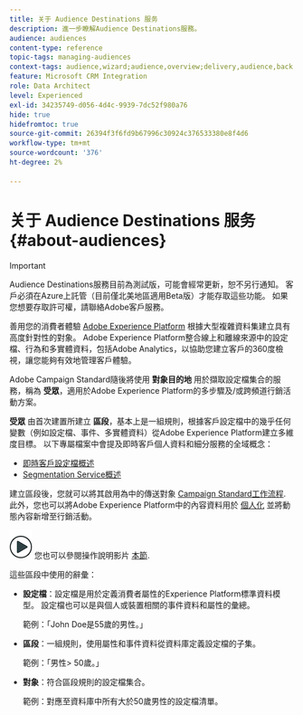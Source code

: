 ```yaml
---
title: 关于 Audience Destinations 服务
description: 進一步瞭解Audience Destinations服務。
audience: audiences
content-type: reference
topic-tags: managing-audiences
context-tags: audience,wizard;audience,overview;delivery,audience,back
feature: Microsoft CRM Integration
role: Data Architect
level: Experienced
exl-id: 34235749-d056-4d4c-9939-7dc52f980a76
hide: true
hidefromtoc: true
source-git-commit: 26394f3f6fd9b67996c30924c376533380e8f4d6
workflow-type: tm+mt
source-wordcount: '376'
ht-degree: 2%

---
```


# 关于 Audience Destinations 服务 {#about-audiences}

>[!IMPORTANT]
>
>Audience Destinations服務目前為測試版，可能會經常更新，恕不另行通知。 客戶必須在Azure上託管（目前僅北美地區適用Beta版）才能存取這些功能。 如果您想要存取許可權，請聯絡Adobe客戶服務。

善用您的消費者體驗 [Adobe Experience Platform](https://experienceleague.adobe.com/docs/experience-platform/landing/home.html) 根據大型複雜資料集建立具有高度針對性的對象。 Adobe Experience Platform整合線上和離線來源中的設定檔、行為和多實體資料，包括Adobe Analytics，以協助您建立客戶的360度檢視，讓您能夠有效地管理客戶體驗。

Adobe Campaign Standard隨後將使用 **對象目的地** 用於擷取設定檔集合的服務，稱為 **受眾**，適用於Adobe Experience Platform的多步驟及/或跨頻道行銷活動方案。

**受眾** 由首次建置所建立 **區段**，基本上是一組規則，根據客戶設定檔中的幾乎任何變數（例如設定檔、事件、多實體資料）從Adobe Experience Platform建立多維度目標。 以下專屬檔案中會提及即時客戶個人資料和細分服務的全域概念：

* [即時客戶設定檔概述](https://experienceleague.adobe.com/docs/experience-platform/profile/home.html)
* [Segmentation Service概述](https://experienceleague.adobe.com/docs/experience-platform/segmentation/home.html)

建立區段後，您就可以將其啟用為中的傳送對象 [Campaign Standard工作流程](../../integrating/using/aep-targeting-audiences.md). 此外，您也可以將Adobe Experience Platform中的內容資料用於 [個人化](../../integrating/using/aep-personalizing-campaigns.md) 並將動態內容新增至行銷活動。

![](assets/do-not-localize/how-to-video.png) 您也可以參閱操作說明影片 [本節](https://experienceleague.adobe.com/docs/campaign-learn/campaign-standard-tutorials/profiles-and-audiences/audience-destinations/audience-destinations-overview.html).

這些區段中使用的辭彙：

* **設定檔**：設定檔是用於定義消費者屬性的Experience Platform標準資料模型。 設定檔也可以是與個人或裝置相關的事件資料和屬性的彙總。

   範例：「John Doe是55歲的男性。」

* **區段**：一組規則，使用屬性和事件資料從資料庫定義設定檔的子集。

   範例：「男性> 50歲。」

* **對象**：符合區段規則的設定檔集合。

   範例：對應至資料庫中所有大於50歲男性的設定檔清單。
